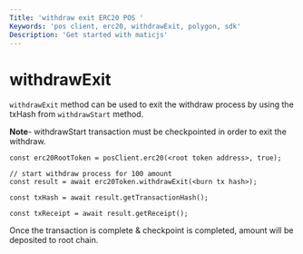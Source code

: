 ```yaml
---
Title: 'withdraw exit ERC20 POS '
Keywords: 'pos client, erc20, withdrawExit, polygon, sdk'
Description: 'Get started with maticjs'
---
```


# withdrawExit

`withdrawExit` method can be used to exit the withdraw process by using the txHash from `withdrawStart` method.

**Note**- withdrawStart transaction must be checkpointed in order to exit the withdraw.

```
const erc20RootToken = posClient.erc20(<root token address>, true);

// start withdraw process for 100 amount
const result = await erc20Token.withdrawExit(<burn tx hash>);

const txHash = await result.getTransactionHash();

const txReceipt = await result.getReceipt();

```

Once the transaction is complete & checkpoint is completed, amount will be deposited to root chain.
